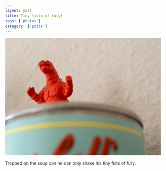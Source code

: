 ```yaml
---
layout: post
title: Tiny fists of fury!
tags: ['photos']
category: ['posts']
---
```


![Tiny](/media/2013/20130512-5120625-600px.jpg)

Trapped on the soup can he can only shake his tiny fists of fury.

